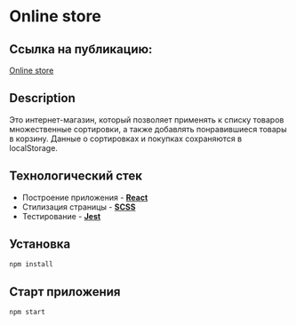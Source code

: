 # Online store

## Ссылка на публикацию:

[Online store](https://ivansavdev.github.io/Online-store/)

## Description

Это интернет-магазин, который позволяет применять к списку товаров множественные сортировки, а также добавлять понравившиеся товары в корзину. Данные о сортировках и покупках сохраняются в localStorage.

## Технологический стек
- Построение приложения - **[React](https://reactjs.org/)**
- Стилизация страницы - **[SCSS](https://sass-scss.ru/)**
- Тестирование - **[Jest](https://jestjs.io/ru/)**

## Установка

```
npm install
```

## Старт приложения

```
npm start
```
